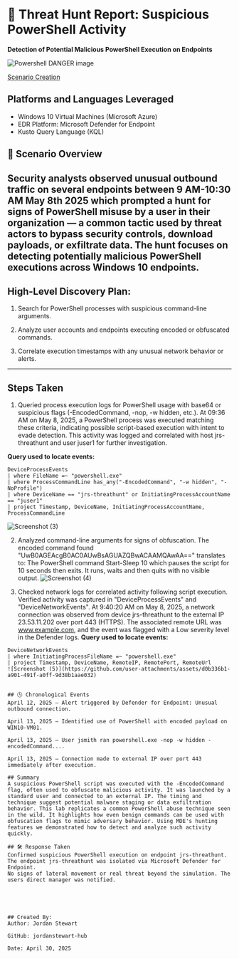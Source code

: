 # 🚨 Threat Hunt Report: Suspicious PowerShell Activity

**Detection of Potential Malicious PowerShell Execution on Endpoints**

![Powershell DANGER image](https://github.com/user-attachments/assets/5bced840-cf99-4047-a897-bc9e9afee0f9)

[Scenario Creation](https://github.com/jordanstewart-hub/Suspicious-Powershell-Usage/blob/main/threat_event.md) 

## Platforms and Languages Leveraged
- Windows 10 Virtual Machines (Microsoft Azure)
- EDR Platform: Microsoft Defender for Endpoint
- Kusto Query Language (KQL)


## 📘 Scenario Overview

Security analysts observed unusual outbound traffic on several endpoints between 9 AM-10:30 AM May 8th 2025 which prompted a hunt for signs of PowerShell misuse by a user in their organization — a common tactic used by threat actors to bypass security controls, download payloads, or exfiltrate data. The hunt focuses on detecting potentially malicious PowerShell executions across Windows 10 endpoints.
---


## High-Level Discovery Plan:
1. Search for PowerShell processes with suspicious command-line arguments.

2. Analyze user accounts and endpoints executing encoded or obfuscated commands.

3. Correlate execution timestamps with any unusual network behavior or alerts.


---

## Steps Taken
1. Queried process execution logs for PowerShell usage with base64 or suspicious flags (-EncodedCommand, -nop, -w hidden, etc.). At 09:36 AM on May 8, 2025, a PowerShell process was executed matching these criteria, indicating possible script-based execution with intent to evade detection. This activity was logged and correlated with host jrs-threathunt and user juser1 for further investigation.

**Query used to locate events:**
```kql
DeviceProcessEvents
| where FileName =~ "powershell.exe"
| where ProcessCommandLine has_any("-EncodedCommand", "-w hidden", "-NoProfile")
| where DeviceName == "jrs-threathunt" or InitiatingProcessAccountName == "juser1"
| project Timestamp, DeviceName, InitiatingProcessAccountName, ProcessCommandLine

```
![Screenshot (3)](https://github.com/user-attachments/assets/e23514e4-b82b-432c-bc8b-f8c0b47139b0)


2. Analyzed command-line arguments for signs of obfuscation. The encoded command found "UwB0AGEAcgB0AC0AUwBsAGUAZQBwACAAMQAwAA==" translates to: The PowerShell command Start-Sleep 10 which pauses the script for 10 seconds then exits. It runs, waits and then quits with no visible output.
   ![Screenshot (4)](https://github.com/user-attachments/assets/62969b1e-bbe7-4004-8a75-9bc2f80c52d1)


3. Checked network logs for correlated activity following script execution. Verified activity was captured in "DeviceProcessEvents" and "DeviceNetworkEvents". At 9:40:20 AM on May 8, 2025, a network connection was observed from device jrs-threathunt to the external IP 23.53.11.202 over port 443 (HTTPS). The associated remote URL was www.example.com, and the event was flagged with a Low severity level in the Defender logs.
**Query used to locate events:**
```kql
DeviceNetworkEvents
| where InitiatingProcessFileName =~ "powershell.exe"
| project Timestamp, DeviceName, RemoteIP, RemotePort, RemoteUrl
![Screenshot (5)](https://github.com/user-attachments/assets/d0b336b1-a901-491f-a0ff-9d38b1aae032)


## 🕓 Chronological Events
April 12, 2025 – Alert triggered by Defender for Endpoint: Unusual outbound connection.

April 13, 2025 – Identified use of PowerShell with encoded payload on WIN10-VM01.

April 13, 2025 – User jsmith ran powershell.exe -nop -w hidden -encodedCommand....

April 13, 2025 – Connection made to external IP over port 443 immediately after execution.

## Summary
A suspicious PowerShell script was executed with the -EncodedCommand flag, often used to obfuscate malicious activity. It was launched by a standard user and connected to an external IP. The timing and technique suggest potential malware staging or data exfiltration behavior. This lab replicates a common PowerShell abuse technique seen in the wild. It highlights how even benign commands can be used with obfuscation flags to mimic adversary behavior. Using MDE's hunting features we demonstrated how to detect and analyze such activity quickly.

## 🛠️ Response Taken
Confirmed suspicious PowerShell execution on endpoint jrs-threathunt. The endpoint jrs-threathunt was isolated via Microsoft Defender for Endpoint.
No signs of lateral movement or real threat beyond the simulation. The users direct manager was notified.





## Created By:
Author: Jordan Stewart

GitHub: jordanstewart-hub

Date: April 30, 2025


